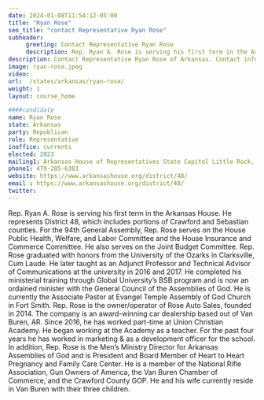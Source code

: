 ```yaml
---
date: 2024-01-08T11:54:12-05:00
title: "Ryan Rose"
seo_title: "contact Representative Ryan Rose"
subheader:
     greeting: Contact Representative Ryan Rose
     description: Rep. Ryan A. Rose is serving his first term in the Arkansas House. He represents District 48, which includes portions of Crawford and Sebastian counties. For the 94th General Assembly, Rep. Rose serves on the House Public Health, Welfare, and Labor Committee and the House Insurance and Commerce Committee.
description: Contact Representative Ryan Rose of Arkansas. Contact information for Ryan Rose includes email address, phone number, and mailing address.
image: ryan-rose.jpeg
video:
url:  /states/arkansas/ryan-rose/
weight: 1
layout: course_home

####candidate
name: Ryan Rose
state: Arkansas
party: Republican
role: Representative
inoffice: currents
elected: 2023
mailing1: Arkansas House of Representatives State Capitol Little Rock, AR 72201
phone1: 479-285-6383
website: https://www.arkansashouse.org/district/48/
email : https://www.arkansashouse.org/district/48/
twitter:
---
```


Rep. Ryan A. Rose is serving his first term in the Arkansas House. He represents District 48, which includes portions of Crawford and Sebastian counties.
For the 94th General Assembly, Rep. Rose serves on the House Public Health, Welfare, and Labor Committee and the House Insurance and Commerce Committee. He also serves on the Joint Budget Committee.
Rep. Rose graduated with honors from the University of the Ozarks in Clarksville, Cum Laude. He later taught as an Adjunct Professor and Technical Advisor of Communications at the university in 2016 and 2017.
He completed his ministerial training through Global University’s BSB program and is now an ordained minister with the General Council of the Assemblies of God. He is currently the Associate Pastor at Evangel Temple Assembly of God Church in Fort Smith.
Rep. Rose is the owner/operator of Rose Auto Sales, founded in 2014. The company is an award-winning car dealership based out of Van Buren, AR.
Since 2016, he has worked part-time at Union Christian Academy. He began working at the Academy as a teacher. For the past four years he has worked in marketing & as a development officer for the school.
In addition, Rep. Rose is the Men’s Ministry Director for Arkansas Assemblies of God and is President and Board Member of Heart to Heart Pregnancy and Family Care Center.
He is a member of the National Rifle Association, Gun Owners of America, the Van Buren Chamber of Commerce, and the Crawford County GOP.
He and his wife currently reside in Van Buren with their three children.
